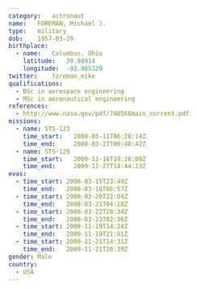 ```yaml
---
category:	astronaut
name:	FOREMAN, Michael J.
type:	military
dob:	1957-03-29
birthplace:
  - name:	Columbus, Ohio
    latitude:	39.98914
    longitude:	-82.985329
twitter:	foreman_mike
qualifications:
  - BSc in aerospace engineering
  - MSc in aeronautical engineering
references:
  - http://www.nasa.gov/pdf/740566main_current.pdf
missions:
  - name: STS-123
    time_start:   2008-03-11T06:28:14Z
    time_end:     2008-03-27T00:40:42Z
  - name: STS-129
    time_start:   2009-11-16T19:28:09Z
    time_end:     2009-11-27T14:44:23Z
evas:
  - time_start: 2008-03-15T23:49Z
    time_end:   2008-03-16T06:57Z
  - time_start: 2008-03-20T22:04Z
    time_end:   2008-03-21T04:28Z
  - time_start: 2008-03-22T20:34Z
    time_end:   2008-03-23T02:36Z
  - time_start: 2009-11-19T14:24Z
    time_end:   2009-11-19T21:01Z
  - time_start: 2009-11-21T14:31Z
    time_end:   2009-11-21T20:39Z
gender:	Male
country:
  - USA
---
```


